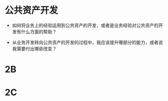 
# 公共资产开发


* 如何将业务上的经验运用到公共资产的开发，或者是业务经验对公共资产的开发有什么方面的帮助？


* 从业务开发转向公共资产的开发的过程中，我应该提升哪部分的能力，或者说我需要付出哪些改变？



# 2B



# 2C

